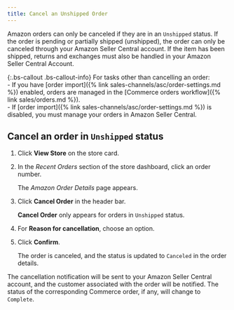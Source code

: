 ```yaml
---
title: Cancel an Unshipped Order
---
```


Amazon orders can only be canceled if they are in an `Unshipped` status. If the order is pending or partially shipped (unshipped), the order can only be canceled through your Amazon Seller Central account. If the item has been shipped, returns and exchanges must also be handled in your Amazon Seller Central Account.

{:.bs-callout .bs-callout-info}
For tasks other than cancelling an order:<br/>- If you have [order import]({% link sales-channels/asc/order-settings.md %}) enabled, orders are managed in the [Commerce orders workflow]({% link sales/orders.md %}).<br/>- If [order import]({% link sales-channels/asc/order-settings.md %}) is disabled, you must manage your orders in Amazon Seller Central.

## Cancel an order in `Unshipped` status

1. Click **View Store** on the store card.

1. In the _Recent Orders_ section of the store dashboard, click an order number.

    The _Amazon Order Details_ page appears.

1. Click **Cancel Order** in the header bar.

    **Cancel Order** only appears for orders in `Unshipped` status.

1. For **Reason for cancellation**, choose an option.

1. Click **Confirm**.

    The order is canceled, and the status is updated to `Canceled` in the order details.

The cancellation notification will be sent to your Amazon Seller Central account, and the customer associated with the order will be notified. The status of the corresponding Commerce order, if any, will change to `Complete`.
